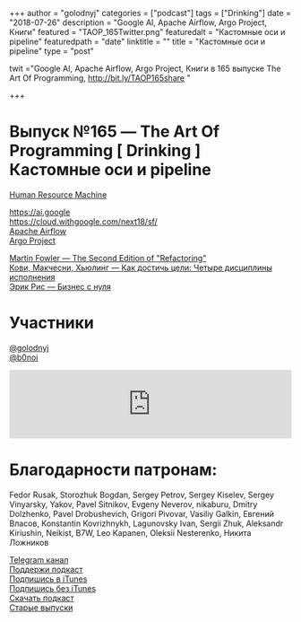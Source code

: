 +++
author = "golodnyj"
categories = ["podcast"]
tags = ["Drinking"]
date = "2018-07-26"
description = "Google AI, Apache Airflow, Argo Project, Книги"
featured = "TAOP_165Twitter.png"
featuredalt = "Кастомные оси и pipeline"
featuredpath = "date"
linktitle = ""
title = "Кастомные оси и pipeline"
type = "post"

twit  ="Google AI, Apache Airflow, Argo Project, Книги в 165 выпуске The Art Of Programming, http://bit.ly/TAOP165share "

+++
# Выпуск №165 — The Art Of Programming [ Drinking ] Кастомные оси и pipeline

[Human Resource Machine](https://itunes.apple.com/ru/app/human-resource-machine/id1005098334)   

https://ai.google  
https://cloud.withgoogle.com/next18/sf/   
[Apache Airflow](http://airflow.apache.org)  
[Argo Project](https://github.com/argoproj)   
  
[Martin Fowler — The Second Edition of "Refactoring"](https://martinfowler.com/articles/refactoring-2nd-ed.html)   
[Кови, Макчесни, Хьюлинг — Как достичь цели: Четыре дисциплины исполнения](https://www.labirint.ru/books/396565/)  
[Эрик Рис — Бизнес с нуля](https://www.alpinabook.ru/catalog/StartupsInnovativeEntrepreneurship/7485/)   
  
# Участники
[@golodnyj](https://twitter.com/golodnyj/)  
[@b0noi](https://twitter.com/b0noi)   

<iframe title="Выпуск №165 — The Art Of Programming [ Drinking ] Кастомные оси и pipeline" src="https://www.podbean.com/media/player/7rf39-95ef8f?from=usersite&skin=1&share=1&fonts=Helvetica&auto=0&download=1&version=1" height="122" width="100%" style="border: none;" scrolling="no" data-name="pb-iframe-player"></iframe>

# Благодарности патронам: 
Fedor Rusak, Storozhuk Bogdan, Sergey Petrov, Sergey Kiselev, Sergey Vinyarsky, Yakov, Pavel Sitnikov, Evgeny Neverov, nikaburu, Dmitry Dolzhenko, Pavel Drobushevich, Grigori Pivovar, Vasiliy Galkin, Евгений Власов, Konstantin Kovrizhnykh, Lagunovsky Ivan, Sergii Zhuk, Aleksandr Kiriushin, Neikist, B7W, Leo Kapanen, Oleksii Nesterenko, Никита Ложников

[Telegram канал](http://bit.ly/taoplive)  
[Поддержи подкаст](http://bit.ly/TAOPpatron)  
[Подпишись в iTunes](http://bit.ly/TAOPiTunes)  
[Подпишись без iTunes](http://bit.ly/TAOPrss)   
[Скачать подкаст](http://bit.ly/TAOP165mp3)  
[Старые выпуски](http://bit.ly/oldtaop)